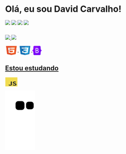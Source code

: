 
# Olá, eu sou David Carvalho!

<div>
  <a href="https://www.linkedin.com/in/david-carvalho-a9883517b/" target="_blank"><img src="https://img.shields.io/badge/LinkedIn-0077B5?style=for-the-badge&logo=linkedin&logoColor=white" target="_blank"></a>
  <a href="https://www.instagram.com/david_s_carvalho/" target="_blank"><img src="https://img.shields.io/badge/Instagram-E4405F?style=for-the-badge&logo=instagram&logoColor=white" target="_blank"></a>
<a href="https://t.me/David_S_Carvalho" target="_blank"><img src="https://img.shields.io/badge/Telegram-2CA5E0?style=for-the-badge&logo=telegram&logoColor=white" target="_blank"></a>
 <a href="mailto:davidsoares585@gmail.com" target="_blank"><img src="https://img.shields.io/badge/Gmail-D14836?style=for-the-badge&logo=gmail&logoColor=white" target="_blank"></a>
</div>

##

<div>
  <a href="https://github.com/david-s-carvalho">
  <img height="160em" src="https://github-readme-stats.vercel.app/api?username=david-s-carvalho&show_icons=true&theme=radical&include_all_commits=true&count_private=true"/>
  <img height="160em" src="https://github-readme-stats.vercel.app/api/top-langs/?username=david-s-carvalho&layout=compact&langs_count=7&theme=radical"/>
</div>

 <div style="display: inline_block"><br>
 <img align="center" alt="David_HTML" height="30" width="40" src="https://raw.githubusercontent.com/devicons/devicon/master/icons/html5/html5-original.svg">
 <img align="center" alt="David_CSS" height="30" width="40" src="https://raw.githubusercontent.com/devicons/devicon/master/icons/css3/css3-original.svg">
 <img align="center" alt="David_BOOTSTRAP" height="30" width"40" src="https://raw.githubusercontent.com/devicons/devicon/master/icons/bootstrap/bootstrap-original.svg">
 </div>

## Estou estudando
<div>
<img align="center" alt="David_JS" height="30" width="40" src="https://raw.githubusercontent.com/devicons/devicon/master/icons/javascript/javascript-original.svg">
</div>
  
   ![Snake animation](https://github.com/David-S-Carvalho/David-S-Carvalho/blob/output/github-contribution-grid-snake.svg)
